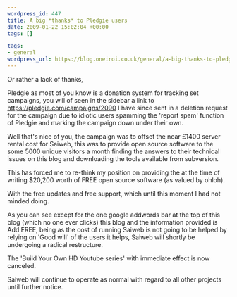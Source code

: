 ```yaml
--- 
wordpress_id: 447
title: A big *thanks* to Pledgie users
date: 2009-01-22 15:02:04 +00:00
tags: []

tags: 
- general
wordpress_url: https://blog.oneiroi.co.uk/general/a-big-thanks-to-pledgie-users
---
```

Or rather a lack of thanks,

Pledgie as most of you know is a donation system for tracking set campaigns, you will of seen in the sidebar a link to 
<a href="https://pledgie.com/campaigns/2090">https://pledgie.com/campaigns/2090</a> I have since sent in a deletion request for the campaign due to idiotic users spamming the 'report spam' function of Pledgie and marking the campaign down under their own.

Well that's nice of you, the campaign was to offset the near £1400 server rental cost for Saiweb, this was to provide open source software to the some 5000 unique visitors a month finding the answers to their technical issues on this blog and downloading the tools available from subversion.

This has forced me to re-think my position on providing the at the time of writing $20,200 worth of FREE open source software (as valued by ohloh).

With the free updates and free support, which until this moment I had not minded doing.

As you can see except for the one google addwords bar at the top of this blog (which no one ever clicks) this blog and the information provided is Add FREE, being as the cost of running Saiweb is not going to be helped by relying on 'Good will' of the users it helps, Saiweb will shortly be undergoing a radical restructure.

The 'Build Your Own HD Youtube series' with immediate effect is now canceled.

Saiweb will continue to operate as normal with regard to all other projects until further notice.

